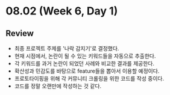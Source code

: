 # 08.02 (Week 6, Day 1)
## Review
- 최종 프로젝트 주제를 '나락 감지기'로 결정했다.
- 현재 시점에서, 논란이 될 수 있는 키워드들을 자동으로 추출한다.
- 각 키워드를 과거 논란이 되었던 사례와 비교한 결과를 제공한다.
- 확산성과 민감도를 바탕으로 feature들을 뽑아서 이용할 예정이다.
- 프로토타이핑을 위해 각 커뮤니티 크롤링을 위한 코드를 작성 중이다.
- 코드를 정말 오랜만에 작성하는 것 같다.